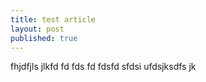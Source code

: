 ```yaml
---
title: test article
layout: post
published: true
---
```

fhjdfjls jlkfd
fd
fds
fd
fdsfd
sfdsi ufdsjksdfs jk